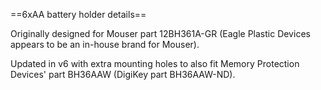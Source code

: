 ==6xAA battery holder details==

Originally designed for Mouser part 12BH361A-GR (Eagle Plastic Devices appears to be an in-house brand for Mouser).

Updated in v6 with extra mounting holes to also fit Memory Protection Devices' part BH36AAW (DigiKey part BH36AAW-ND).

